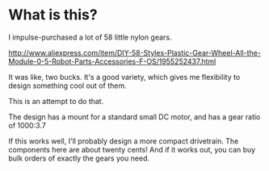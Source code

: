 # What is this?

I impulse-purchased a lot of 58 little nylon gears.

http://www.aliexpress.com/item/DIY-58-Styles-Plastic-Gear-Wheel-All-the-Module-0-5-Robot-Parts-Accessories-F-OS/1955252437.html


It was like, two bucks. It's a good variety, which gives me flexibility to design something cool out of them.


This is an attempt to do that.

The design has a mount for a standard small DC motor, and has a gear ratio of 1000:3.7

If this works well, I'll probably design a more compact drivetrain. The components here are about twenty cents! And if it works out, you can buy bulk orders of exactly the gears you need.